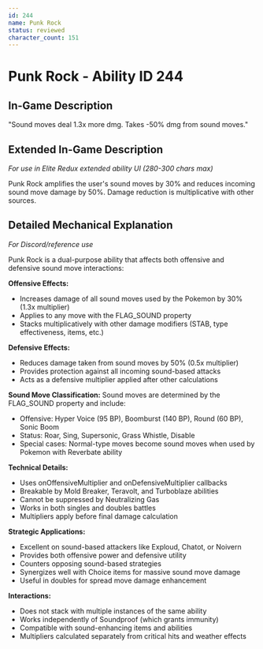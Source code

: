```yaml
---
id: 244
name: Punk Rock
status: reviewed
character_count: 151
---
```


# Punk Rock - Ability ID 244

## In-Game Description
"Sound moves deal 1.3x more dmg. Takes -50% dmg from sound moves."

## Extended In-Game Description
*For use in Elite Redux extended ability UI (280-300 chars max)*

Punk Rock amplifies the user's sound moves by 30% and reduces incoming sound move damage by 50%. Damage reduction is multiplicative with other sources. 

## Detailed Mechanical Explanation
*For Discord/reference use*

Punk Rock is a dual-purpose ability that affects both offensive and defensive sound move interactions:

**Offensive Effects:**
- Increases damage of all sound moves used by the Pokemon by 30% (1.3x multiplier)
- Applies to any move with the FLAG_SOUND property
- Stacks multiplicatively with other damage modifiers (STAB, type effectiveness, items, etc.)

**Defensive Effects:**
- Reduces damage taken from sound moves by 50% (0.5x multiplier)
- Provides protection against all incoming sound-based attacks
- Acts as a defensive multiplier applied after other calculations

**Sound Move Classification:**
Sound moves are determined by the FLAG_SOUND property and include:
- Offensive: Hyper Voice (95 BP), Boomburst (140 BP), Round (60 BP), Sonic Boom
- Status: Roar, Sing, Supersonic, Grass Whistle, Disable
- Special cases: Normal-type moves become sound moves when used by Pokemon with Reverbate ability

**Technical Details:**
- Uses onOffensiveMultiplier and onDefensiveMultiplier callbacks
- Breakable by Mold Breaker, Teravolt, and Turboblaze abilities
- Cannot be suppressed by Neutralizing Gas
- Works in both singles and doubles battles
- Multipliers apply before final damage calculation

**Strategic Applications:**
- Excellent on sound-based attackers like Exploud, Chatot, or Noivern
- Provides both offensive power and defensive utility
- Counters opposing sound-based strategies
- Synergizes well with Choice items for massive sound move damage
- Useful in doubles for spread move damage enhancement

**Interactions:**
- Does not stack with multiple instances of the same ability
- Works independently of Soundproof (which grants immunity)
- Compatible with sound-enhancing items and abilities
- Multipliers calculated separately from critical hits and weather effects